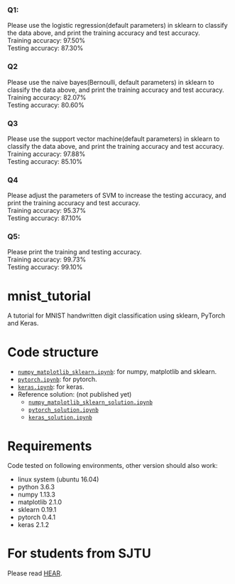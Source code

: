 ### Q1:
Please use the logistic regression(default parameters) in sklearn to classify the data above, and print the training accuracy and test accuracy.  
Training accuracy: 97.50%  
Testing accuracy: 87.30%  

### Q2
Please use the naive bayes(Bernoulli, default parameters) in sklearn to classify the data above, and print the training accuracy and test accuracy.  
Training accuracy: 82.07%  
Testing accuracy: 80.60%  

### Q3
Please use the support vector machine(default parameters) in sklearn to classify the data above, and print the training accuracy and test accuracy.    
Training accuracy: 97.88%  
Testing accuracy: 85.10%  

### Q4
Please adjust the parameters of SVM to increase the testing accuracy, and print the training accuracy and test accuracy.  
Training accuracy: 95.37%  
Testing accuracy: 87.10%  

### Q5:
Please print the training and testing accuracy.  
Training accuracy: 99.73%  
Testing accuracy: 99.10%  


# mnist_tutorial
A tutorial for MNIST handwritten digit classification using sklearn, PyTorch and Keras.

# Code structure
* [`numpy_matplotlib_sklearn.ipynb`](numpy_matplotlib_sklearn.ipynb): for numpy, matplotlib and sklearn.
* [`pytorch.ipynb`](pytorch.ipynb): for pytorch.
* [`keras.ipynb`](keras.ipynb): for keras.
* Reference solution: (not published yet)
    * [`numpy_matplotlib_sklearn_solution.ipynb`](numpy_matplotlib_sklearn_solution.ipynb)
    * [`pytorch_solution.ipynb`](pytorch_solution.ipynb)
    * [`keras_solution.ipynb`](keras_solution.ipynb)

# Requirements
Code tested on following environments, other version should also work:
* linux system (ubuntu 16.04) 
* python 3.6.3
* numpy 1.13.3
* matplotlib 2.1.0
* sklearn 0.19.1
* pytorch 0.4.1
* keras 2.1.2

# For students from SJTU
Please read [HEAR](EE369.md).
